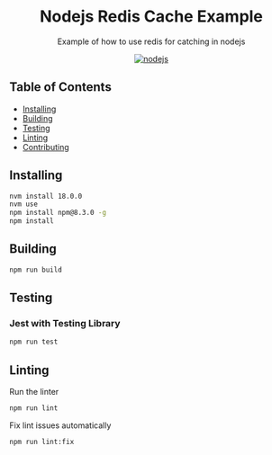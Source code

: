 <h1 align="center">Nodejs Redis Cache Example</h1>

<p align="center">
  Example of how to use redis for catching in nodejs
</p>

<p align="center">
    <a href="https://github.com/AlbertHernandez/nodejs-redis-cache-example/actions/workflows/nodejs.yml?branch=main"><img src="https://github.com/AlbertHernandez/nodejs-redis-cache-example/actions/workflows/nodejs.yml/badge.svg?branch=main" alt="nodejs"/></a>
</p>

## Table of Contents

- [Installing](#installing)
- [Building](#building)
- [Testing](#testing)
- [Linting](#linting)
- [Contributing](#contributing)

## Installing

```bash
nvm install 18.0.0
nvm use
npm install npm@8.3.0 -g
npm install
```

## Building

```bash
npm run build
```

## Testing

### Jest with Testing Library

```bash
npm run test
```

## Linting

Run the linter

```bash
npm run lint
```

Fix lint issues automatically

```bash
npm run lint:fix
```
